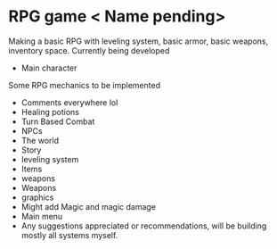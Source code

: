 # RPG game < Name pending>
Making a basic RPG with leveling system, basic armor, basic weapons, inventory space.
Currently being developed
* Main character

Some RPG mechanics to be implemented
* Comments everywhere lol
* Healing potions
* Turn Based Combat
* NPCs
* The world
* Story
* leveling system
* Items
* weapons
* Weapons
* graphics
* Might add Magic and magic damage
* Main menu
* Any suggestions appreciated or recommendations, will be building mostly all systems myself.
